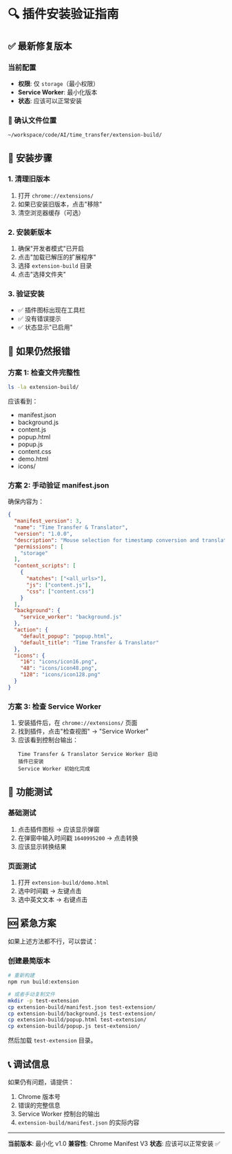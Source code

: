 # 🔍 插件安装验证指南

## ✅ 最新修复版本

### 当前配置
- **权限**: 仅 `storage`（最小权限）
- **Service Worker**: 最小化版本
- **状态**: 应该可以正常安装

### 📁 确认文件位置
```
~/workspace/code/AI/time_transfer/extension-build/
```

## 🚀 安装步骤

### 1. 清理旧版本
1. 打开 `chrome://extensions/`
2. 如果已安装旧版本，点击"移除"
3. 清空浏览器缓存（可选）

### 2. 安装新版本
1. 确保"开发者模式"已开启
2. 点击"加载已解压的扩展程序"
3. 选择 `extension-build` 目录
4. 点击"选择文件夹"

### 3. 验证安装
- ✅ 插件图标出现在工具栏
- ✅ 没有错误提示
- ✅ 状态显示"已启用"

## 🔧 如果仍然报错

### 方案 1: 检查文件完整性
```bash
ls -la extension-build/
```
应该看到：
- manifest.json
- background.js
- content.js
- popup.html
- popup.js
- content.css
- demo.html
- icons/

### 方案 2: 手动验证 manifest.json
确保内容为：
```json
{
  "manifest_version": 3,
  "name": "Time Transfer & Translator",
  "version": "1.0.0",
  "description": "Mouse selection for timestamp conversion and translation",
  "permissions": [
    "storage"
  ],
  "content_scripts": [
    {
      "matches": ["<all_urls>"],
      "js": ["content.js"],
      "css": ["content.css"]
    }
  ],
  "background": {
    "service_worker": "background.js"
  },
  "action": {
    "default_popup": "popup.html",
    "default_title": "Time Transfer & Translator"
  },
  "icons": {
    "16": "icons/icon16.png",
    "48": "icons/icon48.png",
    "128": "icons/icon128.png"
  }
}
```

### 方案 3: 检查 Service Worker
1. 安装插件后，在 `chrome://extensions/` 页面
2. 找到插件，点击"检查视图" → "Service Worker"
3. 应该看到控制台输出：
   ```
   Time Transfer & Translator Service Worker 启动
   插件已安装
   Service Worker 初始化完成
   ```

## 🎯 功能测试

### 基础测试
1. 点击插件图标 → 应该显示弹窗
2. 在弹窗中输入时间戳 `1640995200` → 点击转换
3. 应该显示转换结果

### 页面测试
1. 打开 `extension-build/demo.html`
2. 选中时间戳 → 左键点击
3. 选中英文文本 → 右键点击

## 🆘 紧急方案

如果上述方法都不行，可以尝试：

### 创建最简版本
```bash
# 重新构建
npm run build:extension

# 或者手动复制文件
mkdir -p test-extension
cp extension-build/manifest.json test-extension/
cp extension-build/background.js test-extension/
cp extension-build/popup.html test-extension/
cp extension-build/popup.js test-extension/
```

然后加载 `test-extension` 目录。

## 📞 调试信息

如果仍有问题，请提供：
1. Chrome 版本号
2. 错误的完整信息
3. Service Worker 控制台的输出
4. `extension-build/manifest.json` 的实际内容

---

**当前版本**: 最小化 v1.0
**兼容性**: Chrome Manifest V3
**状态**: 应该可以正常安装 ✅
